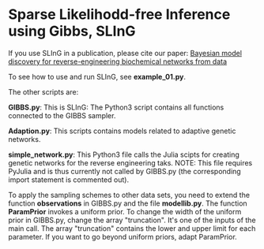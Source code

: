 # Sparse Likelihodd-free Inference using Gibbs, SLInG

If you use SLInG in a publication, please cite our paper: [Bayesian model discovery for reverse-engineering biochemical networks from data](https://www.biorxiv.org/content/10.1101/2023.09.15.557764v1)

To see how to use and run SLInG, see **example_01.py**.

The other scripts are:

**GIBBS.py**: This is SLInG: The Python3 script contains all functions connected to the GIBBS sampler.

**Adaption.py**: This scripts contains models related to adaptive genetic networks.

**simple\_network.py**: This Python3 file calls the Julia scipts for creating genetic networks for the reverse engineering taks. NOTE: This file requires PyJulia and is thus currently not called by GIBBS.py (the corresponding import statement is commented out).

To apply the sampling schemes to other data sets, you need to extend the function **observations** in GIBBS.py and the file **modellib.py**. The function **ParamPrior** invokes a uniform prior. To change the width of the uniform prior in GIBBS.py, change the array "truncation". It's one of the inputs of the main call. The array "truncation" contains the lower and upper limit for each parameter. If you want to go beyond uniform priors, adapt ParamPrior.
